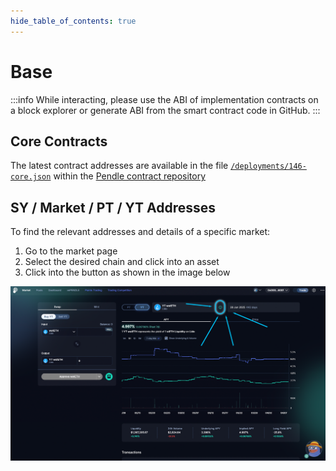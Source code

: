 ```yaml
---
hide_table_of_contents: true
---
```


# Base

:::info
While interacting, please use the ABI of implementation contracts on a block explorer or generate ABI from the smart contract code in GitHub.
:::

## Core Contracts

The latest contract addresses are available in the file [`/deployments/146-core.json`] within the
[Pendle contract repository]

[Pendle contract repository]: https://github.com/pendle-finance/pendle-core-v2-public
[`/deployments/146-core.json`]: https://github.com/pendle-finance/pendle-core-v2-public/blob/main/deployments/146-core.json


## SY / Market / PT / YT Addresses

To find the relevant addresses and details of a specific market:

1. Go to the market page
2. Select the desired chain and click into an asset
3. Click into the button as shown in the image below

![Market Info](/img/ProtocolMechanics/market_info.png "Market Info")
